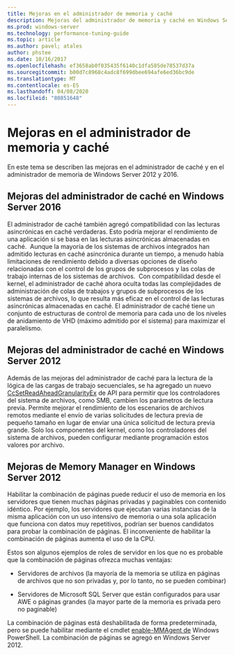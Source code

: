 ```yaml
---
title: Mejoras en el administrador de memoria y caché
description: Mejoras del administrador de memoria y caché en Windows Server 2016
ms.prod: windows-server
ms.technology: performance-tuning-guide
ms.topic: article
ms.author: pavel; atales
author: phstee
ms.date: 10/16/2017
ms.openlocfilehash: ef3658ab0f035435f6140c1dfa585de78537d37a
ms.sourcegitcommit: b00d7c8968c4adc8f699dbee694afe6ed36bc9de
ms.translationtype: MT
ms.contentlocale: es-ES
ms.lasthandoff: 04/08/2020
ms.locfileid: "80851648"
---
```

# <a name="cache-and-memory-manager-improvements"></a>Mejoras en el administrador de memoria y caché

En este tema se describen las mejoras en el administrador de caché y en el administrador de memoria de Windows Server 2012 y 2016.

## <a name="cache-manager-improvements-in-windows-server-2016"></a>Mejoras del administrador de caché en Windows Server 2016
El administrador de caché también agregó compatibilidad con las lecturas asincrónicas en caché verdaderas.
Esto podría mejorar el rendimiento de una aplicación si se basa en las lecturas asincrónicas almacenadas en caché.  Aunque la mayoría de los sistemas de archivos integrados han admitido lecturas en caché asincrónica durante un tiempo, a menudo había limitaciones de rendimiento debido a diversas opciones de diseño relacionadas con el control de los grupos de subprocesos y las colas de trabajo internas de los sistemas de archivos.  Con compatibilidad desde el kernel, el administrador de caché ahora oculta todas las complejidades de administración de colas de trabajos y grupos de subprocesos de los sistemas de archivos, lo que resulta más eficaz en el control de las lecturas asincrónicas almacenadas en caché. El administrador de caché tiene un conjunto de estructuras de control de memoria para cada uno de los niveles de anidamiento de VHD (máximo admitido por el sistema) para maximizar el paralelismo.


## <a name="cache-manager-improvements-in-windows-server-2012"></a>Mejoras del administrador de caché en Windows Server 2012
Además de las mejoras del administrador de caché para la lectura de la lógica de las cargas de trabajo secuenciales, se ha agregado un nuevo [CcSetReadAheadGranularityEx](https://msdn.microsoft.com/library/windows/hardware/hh406341.aspx) de API para permitir que los controladores del sistema de archivos, como SMB, cambien los parámetros de lectura previa. Permite mejorar el rendimiento de los escenarios de archivos remotos mediante el envío de varias solicitudes de lectura previa de pequeño tamaño en lugar de enviar una única solicitud de lectura previa grande. Solo los componentes del kernel, como los controladores del sistema de archivos, pueden configurar mediante programación estos valores por archivo.

## <a name="memory-manager-improvements-in-windows-server-2012"></a>Mejoras de Memory Manager en Windows Server 2012
Habilitar la combinación de páginas puede reducir el uso de memoria en los servidores que tienen muchas páginas privadas y paginables con contenido idéntico. Por ejemplo, los servidores que ejecutan varias instancias de la misma aplicación con un uso intensivo de memoria o una sola aplicación que funciona con datos muy repetitivos, podrían ser buenos candidatos para probar la combinación de páginas. El inconveniente de habilitar la combinación de páginas aumenta el uso de la CPU.

Estos son algunos ejemplos de roles de servidor en los que no es probable que la combinación de páginas ofrezca muchas ventajas:

-   Servidores de archivos (la mayoría de la memoria se utiliza en páginas de archivos que no son privadas y, por lo tanto, no se pueden combinar)

-   Servidores de Microsoft SQL Server que están configurados para usar AWE o páginas grandes (la mayor parte de la memoria es privada pero no paginable)

La combinación de páginas está deshabilitada de forma predeterminada, pero se puede habilitar mediante el cmdlet [enable-MMAgent de](https://technet.microsoft.com/library/jj658954.aspx) Windows PowerShell. La combinación de páginas se agregó en Windows Server 2012.
